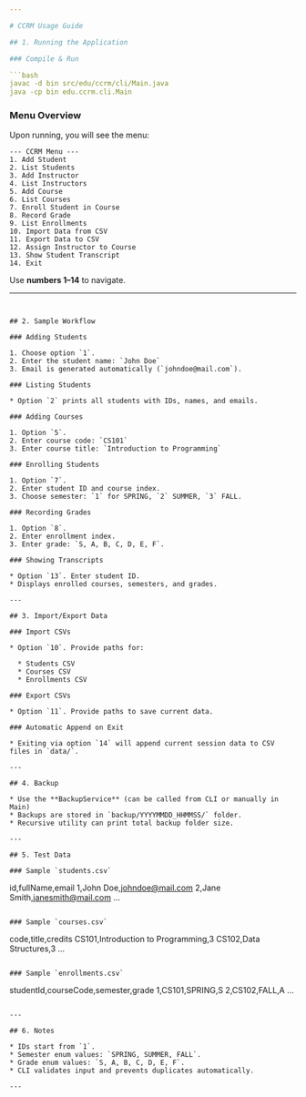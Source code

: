 ```yaml
---

# CCRM Usage Guide

## 1. Running the Application

### Compile & Run

```bash
javac -d bin src/edu/ccrm/cli/Main.java
java -cp bin edu.ccrm.cli.Main
```

### Menu Overview

Upon running, you will see the menu:

```
--- CCRM Menu ---
1. Add Student
2. List Students
3. Add Instructor
4. List Instructors
5. Add Course
6. List Courses
7. Enroll Student in Course
8. Record Grade
9. List Enrollments
10. Import Data from CSV
11. Export Data to CSV
12. Assign Instructor to Course
13. Show Student Transcript
14. Exit
```

Use **numbers 1–14** to navigate.

---
```


## 2. Sample Workflow

### Adding Students

1. Choose option `1`.
2. Enter the student name: `John Doe`
3. Email is generated automatically (`johndoe@mail.com`).

### Listing Students

* Option `2` prints all students with IDs, names, and emails.

### Adding Courses

1. Option `5`.
2. Enter course code: `CS101`
3. Enter course title: `Introduction to Programming`

### Enrolling Students

1. Option `7`.
2. Enter student ID and course index.
3. Choose semester: `1` for SPRING, `2` SUMMER, `3` FALL.

### Recording Grades

1. Option `8`.
2. Enter enrollment index.
3. Enter grade: `S, A, B, C, D, E, F`.

### Showing Transcripts

* Option `13`. Enter student ID.
* Displays enrolled courses, semesters, and grades.

---

## 3. Import/Export Data

### Import CSVs

* Option `10`. Provide paths for:

  * Students CSV
  * Courses CSV
  * Enrollments CSV

### Export CSVs

* Option `11`. Provide paths to save current data.

### Automatic Append on Exit

* Exiting via option `14` will append current session data to CSV files in `data/`.

---

## 4. Backup

* Use the **BackupService** (can be called from CLI or manually in Main)
* Backups are stored in `backup/YYYYMMDD_HHMMSS/` folder.
* Recursive utility can print total backup folder size.

---

## 5. Test Data

### Sample `students.csv`

```
id,fullName,email
1,John Doe,johndoe@mail.com
2,Jane Smith,janesmith@mail.com
...
```

### Sample `courses.csv`

```
code,title,credits
CS101,Introduction to Programming,3
CS102,Data Structures,3
...
```

### Sample `enrollments.csv`

```
studentId,courseCode,semester,grade
1,CS101,SPRING,S
2,CS102,FALL,A
...
```

---

## 6. Notes

* IDs start from `1`.
* Semester enum values: `SPRING, SUMMER, FALL`.
* Grade enum values: `S, A, B, C, D, E, F`.
* CLI validates input and prevents duplicates automatically.

---